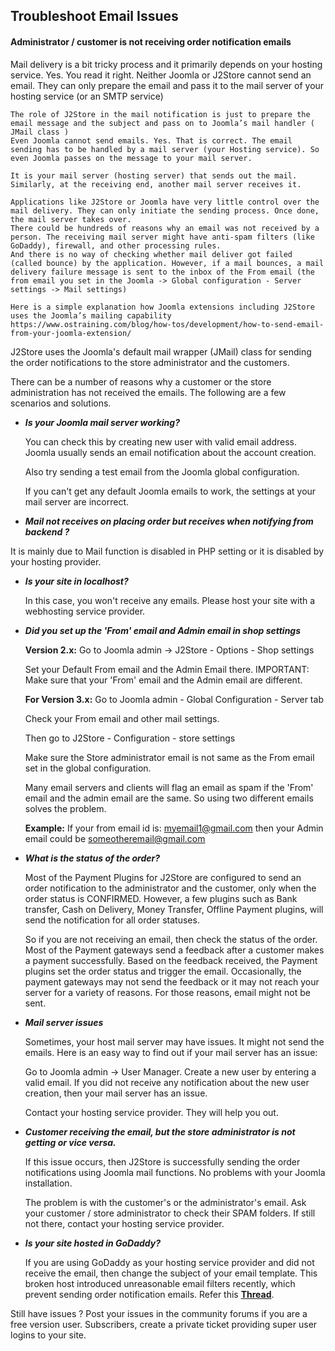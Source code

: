 ## Troubleshoot Email Issues

#### Administrator / customer is not receiving order notification emails

Mail delivery is a bit tricky process and it primarily depends on your hosting service. Yes. You read it right. Neither Joomla or J2Store cannot send an email. They can only prepare the email and pass it to the mail server of your hosting service (or an SMTP service)
```
The role of J2Store in the mail notification is just to prepare the email message and the subject and pass on to Joomla’s mail handler ( JMail class )
Even Joomla cannot send emails. Yes. That is correct. The email sending has to be handled by a mail server (your Hosting service). So even Joomla passes on the message to your mail server.

It is your mail server (hosting server) that sends out the mail. Similarly, at the receiving end, another mail server receives it.

Applications like J2Store or Joomla have very little control over the mail delivery. They can only initiate the sending process. Once done, the mail server takes over.
There could be hundreds of reasons why an email was not received by a person. The receiving mail server might have anti-spam filters (like GoDaddy), firewall, and other processing rules.
And there is no way of checking whether mail deliver got failed (called bounce) by the application. However, if a mail bounces, a mail delivery failure message is sent to the inbox of the From email (the from email you set in the Joomla -> Global configuration - Server settings -> Mail settings)

Here is a simple explanation how Joomla extensions including J2Store uses the Joomla’s mailing capability https://www.ostraining.com/blog/how-tos/development/how-to-send-email-from-your-joomla-extension/
```

J2Store uses the Joomla's default mail wrapper (JMail) class for sending the order notifications to the store administrator and the customers.

There can be a number of reasons why a customer or the store administration has not received the emails. The following are a few scenarios and solutions.

* ***Is your Joomla mail server working?***

  You can check this by creating new user with valid email address. Joomla usually sends an email notification about the account creation.

  Also try sending a test email from the Joomla global configuration.

  If you can't get any default Joomla emails to work, the settings at your mail server are incorrect.

* ***Mail not receives on placing order but receives when notifying from backend ?***

 It is mainly due to Mail function is disabled in PHP setting or it is disabled by your hosting provider.
 
* ***Is your site in localhost?***

   In this case, you won't receive any emails. Please host your site with a webhosting service provider.
   
* ***Did you set up the 'From' email and Admin email in shop settings***

  **Version 2.x:**
  Go to Joomla admin -> J2Store - Options - Shop settings

  Set your Default From email and the Admin Email there.  IMPORTANT: Make sure that your 'From' email and the Admin email are different.
  
  **For Version 3.x:**
  Go to Joomla admin - Global Configuration - Server tab

  Check your From email and other mail settings.

  Then go to J2Store - Configuration - store settings

  Make sure the Store administrator email is not same as the From email set in the global configuration.

  Many email servers and clients will flag an email as spam if the 'From' email and the admin email are the same.  So using two different emails solves the problem.

  **Example:** If your from email id is: myemail1@gmail.com then your Admin email could be someotheremail@gmail.com
  
* ***What is the status of the order?***

  Most of the Payment Plugins for J2Store are configured to send an order notification to the administrator and the customer, only when the order status is CONFIRMED. However, a few plugins such as Bank transfer, Cash on Delivery, Money Transfer, Offline Payment plugins, will send the notification for all order statuses.

  So if you are not receiving an email, then check the status of the order. Most of the Payment gateways send a feedback after a customer makes a payment successfully. Based on the feedback received, the Payment plugins set the order status and trigger the email. Occasionally, the payment gateways may not send the feedback or it may not reach your server for a variety of reasons. For those reasons, email might not be sent.
  
* ***Mail server issues***

  Sometimes, your host mail server may have issues. It might not send the emails. Here is an easy way to find out if your mail server has an issue:

  Go to Joomla admin -> User Manager. Create a new user by entering a valid email. If you did not receive any notification about the new user creation, then your mail server has an issue.

  Contact your hosting service provider. They will help you out.
  
* ***Customer receiving the email, but the store administrator is not getting or vice versa.***

  If this issue occurs, then J2Store is successfully sending the order notifications using Joomla mail functions. No problems with your Joomla installation.

  The problem is with the customer's or the administrator's email. Ask your customer / store administrator to check their SPAM folders. If still not there, contact your hosting service provider.
  
* ***Is your site hosted in GoDaddy?***

  If you are using GoDaddy as your hosting service provider and did not receive the email, then change the subject of your email template. This broken host introduced unreasonable email filters recently, which prevent sending order notification emails. Refer this **[Thread]( https://www.j2store.org/forum/2-general-questions/5036-solved-order-email-sending-problems-with-godaddy.html)**.

Still have issues ? Post your issues in the community forums if you are a free version user. Subscribers, create a private ticket providing super user logins to your site.